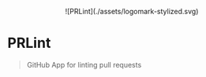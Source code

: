 <p align='center'>
![PRLint](./assets/logomark-stylized.svg)
</p>

# PRLint

> GitHub App for linting pull requests
